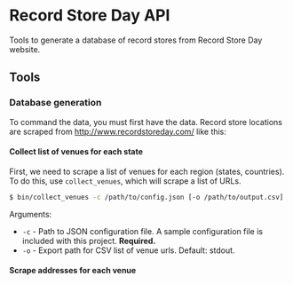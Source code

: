 # Record Store Day API

Tools to generate a database of record stores from Record Store Day website.

## Tools

### Database generation

To command the data, you must first have the data. Record store locations
are scraped from http://www.recordstoreday.com/ like this:

#### Collect list of venues for each state

First, we need to scrape a list of venues for each region (states, countries).
To do this, use `collect_venues`, which will scrape a list of URLs.

```bash
$ bin/collect_venues -c /path/to/config.json [-o /path/to/output.csv]
```

Arguments:

- `-c` - Path to JSON configuration file. A sample configuration file is included
         with this project. **Required.**
- `-o` - Export path for CSV list of venue urls. Default: stdout.

#### Scrape addresses for each venue

